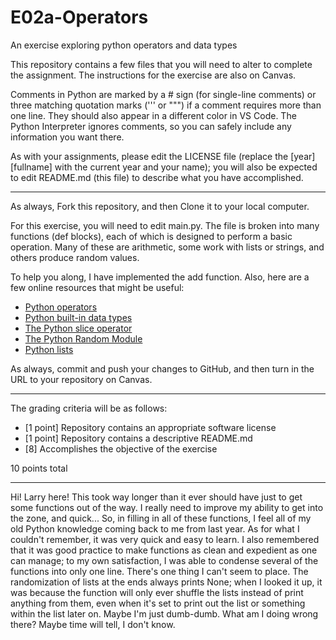 # E02a-Operators
An exercise exploring python operators and data types

This repository contains a few files that you will need to alter to complete the assignment. The instructions for the exercise are also on Canvas.

Comments in Python are marked by a # sign (for single-line comments) or three matching quotation marks (''' or """) if a comment requires more than one line. They should also appear in a different color in VS Code. The Python Interpreter ignores comments, so you can safely include any information you want there.

As with your assignments, please edit the LICENSE file (replace the [year] [fullname] with the current year and your name); you will also be expected to edit README.md (this file) to describe what you have accomplished.

---

As always, Fork this repository, and then Clone it to your local computer.

For this exercise, you will need to edit main.py. The file is broken into many functions (def blocks), each of which is designed to perform a basic operation. Many of these are arithmetic, some work with lists or strings, and others produce random values.

To help you along, I have implemented the add function. Also, here are a few online resources that might be useful:

 * [Python operators](https://www.tutorialspoint.com/python/python_basic_operators.htm)
 * [Python built-in data types](https://realpython.com/python-data-types/)
 * [The Python slice operator](https://techwithtim.net/tutorials/python-programming/beginner-python-tutorials/slice-operator/)
 * [The Python Random Module](https://www.pythonforbeginners.com/random/how-to-use-the-random-module-in-python)
 * [Python lists](https://www.w3schools.com/python/python_lists.asp)

 As always, commit and push your changes to GitHub, and then turn in the URL to your repository on Canvas. 

---

The grading criteria will be as follows:

* [1 point] Repository contains an appropriate software license
* [1 point] Repository contains a descriptive README.md
* [8] Accomplishes the objective of the exercise

10 points total

----------
Hi!  Larry here!  This took way longer than it ever should have just to get some functions out of the way.  I really need to improve my ability to get into the zone, and quick...
So, in filling in all of these functions, I feel all of my old Python knowledge coming back to me from last year.  As for what I couldn't remember, it was very quick and easy to learn.  I also remembered that it was good practice to make functions as clean and expedient as one can manage; to my own satisfaction, I was able to condense several of the functions into only one line.
There's one thing I can't seem to place.  The randomization of lists at the ends always prints None; when I looked it up, it was because the function will only ever shuffle the lists instead of print anything from them, even when it's set to print out the list or something within the list later on.  Maybe I'm just dumb-dumb.  What am I doing wrong there?  Maybe time will tell, I don't know.
